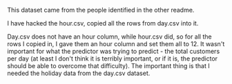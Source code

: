 This dataset came from the people identified in the other readme.

I have hacked the hour.csv, copied all the rows from day.csv into it.

Day.csv does not have an hour column, while hour.csv did, so for all the rows I copied in,
I gave them an hour column and set them all to 12.  It wasn't important for what the
predictor was trying to predict - the total customers per day (at least I don't think it is
terribly important, or if it is, the predictor should be able to overcome that difficulty).
The important thing is that I needed the holiday data from the day.csv dataset.